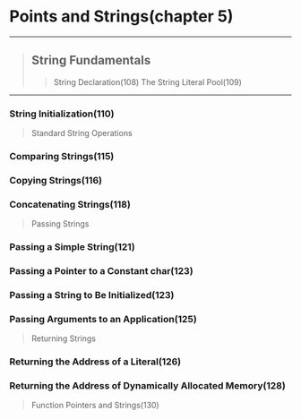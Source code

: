 # Points and Strings(chapter 5)
------------------------------
> ## String Fundamentals
>> String Declaration(108)
>> The String Literal Pool(109)
------------------------------
### String Initialization(110)

> Standard String Operations

### Comparing Strings(115)
### Copying Strings(116)
### Concatenating Strings(118)
> Passing Strings
### Passing a Simple String(121)
### Passing a Pointer to a Constant char(123)
### Passing a String to Be Initialized(123)
### Passing Arguments to an Application(125)
> Returning Strings

### Returning the Address of a Literal(126)
### Returning the Address of Dynamically Allocated Memory(128)
> Function Pointers and Strings(130)


